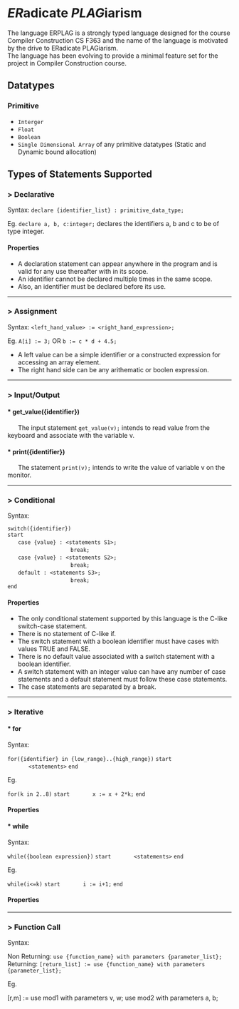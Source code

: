 # *ER*adicate *PLAG*iarism

The language ERPLAG is a strongly typed language designed for the course Compiler Construction CS F363 and the name of the language is motivated by the drive to ERadicate PLAGiarism.
<br />The language has been evolving to provide a minimal feature set for the project in Compiler Construction course.

## Datatypes

### Primitive

- `Interger`
- `Float`
- `Boolean`
- `Single Dimensional Array` of any primitive datatypes (Static and Dynamic bound allocation)

## Types of Statements Supported

### > Declarative

Syntax: `declare {identifier_list} : primitive_data_type;`

Eg. `declare a, b, c:integer;` declares the identifiers a, b and c to be of type integer.

#### Properties

- A declaration statement can appear anywhere in the program and is valid for any use thereafter with in its scope. 
- An identifier cannot be declared multiple times in the same scope. 
- Also, an identifier must be declared before its use.

------
### > Assignment


Syntax: `<left_hand_value> := <right_hand_expression>;`

Eg. `A[i] := 3;` OR `b := c * d + 4.5;`

- A left value can be a simple identifier or a constructed expression for accessing an array element.
- The right hand side can be any arithematic or boolen expression.

------
### > Input/Output


#### * get_value({identifier})

&nbsp;&nbsp;&nbsp;&nbsp;&nbsp;&nbsp;The input statement `get_value(v);` intends to read value from the keyboard and associate with the variable v. 

#### * print({identifier})

&nbsp;&nbsp;&nbsp;&nbsp;&nbsp;&nbsp;The statement `print(v);` intends to write the value of variable v on the monitor.

------
### > Conditional


Syntax: 

`switch({identifier})`<br />
`start`<br />
&nbsp;&nbsp;&nbsp;&nbsp;&nbsp;&nbsp;`case {value} : <statements S1>;`<br />
&nbsp;&nbsp;&nbsp;&nbsp;&nbsp;&nbsp;&nbsp;&nbsp;&nbsp;&nbsp;&nbsp;&nbsp;&nbsp;&nbsp;&nbsp;&nbsp;&nbsp;&nbsp;&nbsp;&nbsp;&nbsp;&nbsp;&nbsp;&nbsp;&nbsp;&nbsp;&nbsp;&nbsp;&nbsp;&nbsp;&nbsp;&nbsp;&nbsp;&nbsp;&nbsp;&nbsp;`break;`<br />
&nbsp;&nbsp;&nbsp;&nbsp;&nbsp;&nbsp;`case {value} : <statements S2>;`<br />
&nbsp;&nbsp;&nbsp;&nbsp;&nbsp;&nbsp;&nbsp;&nbsp;&nbsp;&nbsp;&nbsp;&nbsp;&nbsp;&nbsp;&nbsp;&nbsp;&nbsp;&nbsp;&nbsp;&nbsp;&nbsp;&nbsp;&nbsp;&nbsp;&nbsp;&nbsp;&nbsp;&nbsp;&nbsp;&nbsp;&nbsp;&nbsp;&nbsp;&nbsp;&nbsp;&nbsp;`break;`<br />
&nbsp;&nbsp;&nbsp;&nbsp;&nbsp;&nbsp;`default : <statements S3>;`<br />
&nbsp;&nbsp;&nbsp;&nbsp;&nbsp;&nbsp;&nbsp;&nbsp;&nbsp;&nbsp;&nbsp;&nbsp;&nbsp;&nbsp;&nbsp;&nbsp;&nbsp;&nbsp;&nbsp;&nbsp;&nbsp;&nbsp;&nbsp;&nbsp;&nbsp;&nbsp;&nbsp;&nbsp;&nbsp;&nbsp;&nbsp;&nbsp;&nbsp;&nbsp;&nbsp;&nbsp;`break;`<br />
`end`

#### Properties

- The only conditional statement supported by this language is the C-like switch-case statement. 
- There is no statement of C-like if.
- The switch statement with a boolean identifier must have cases with values TRUE and FALSE. 
- There is no default value associated with a switch statement with a boolean identifier. 
- A switch statement with an integer value can have any number of case statements and a default statement must follow these case statements. 
- The case statements are separated by a break.

------
### > Iterative

#### * for

Syntax: 

```for({identifier} in {low_range}..{high_range})```
```start```
&nbsp;&nbsp;&nbsp;&nbsp;&nbsp;&nbsp;&nbsp;&nbsp;&nbsp;&nbsp;&nbsp;&nbsp;```<statements>```
```end```

Eg.

```for(k in 2..8)```
```start```
&nbsp;&nbsp;&nbsp;&nbsp;&nbsp;&nbsp;&nbsp;&nbsp;&nbsp;&nbsp;&nbsp;&nbsp;```x := x + 2*k;```
```end```

#### Properties



#### * while

Syntax:

```while({boolean expression})```
```start```
&nbsp;&nbsp;&nbsp;&nbsp;&nbsp;&nbsp;&nbsp;&nbsp;&nbsp;&nbsp;&nbsp;&nbsp;```<statements>```
```end```

Eg.

```while(i<=k)```
```start```
&nbsp;&nbsp;&nbsp;&nbsp;&nbsp;&nbsp;&nbsp;&nbsp;&nbsp;&nbsp;&nbsp;&nbsp;```i := i+1;```
```end```

#### Properties



------
### > Function Call

Syntax:

Non Returning: ```use {function_name} with parameters {parameter_list};```
Returning: ```[return_list] := use {function_name} with parameters {parameter_list};```

Eg.

[r,m] := use mod1 with parameters v, w;
use mod2 with parameters a, b;
